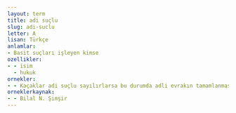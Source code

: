 ```yaml
---
layout: term
title: adi suçlu
slug: adi-suclu
letter: A
lisan: Türkçe
anlamlar:
- Basit suçları işleyen kimse
ozellikler:
- - isim
  - hukuk
ornekler:
- - Kaçaklar adi suçlu sayılırlarsa bu durumda adli evrakın tamamlanması gerekir.
orneklerkaynak:
- - Bilal N. Şimşir
---
```

